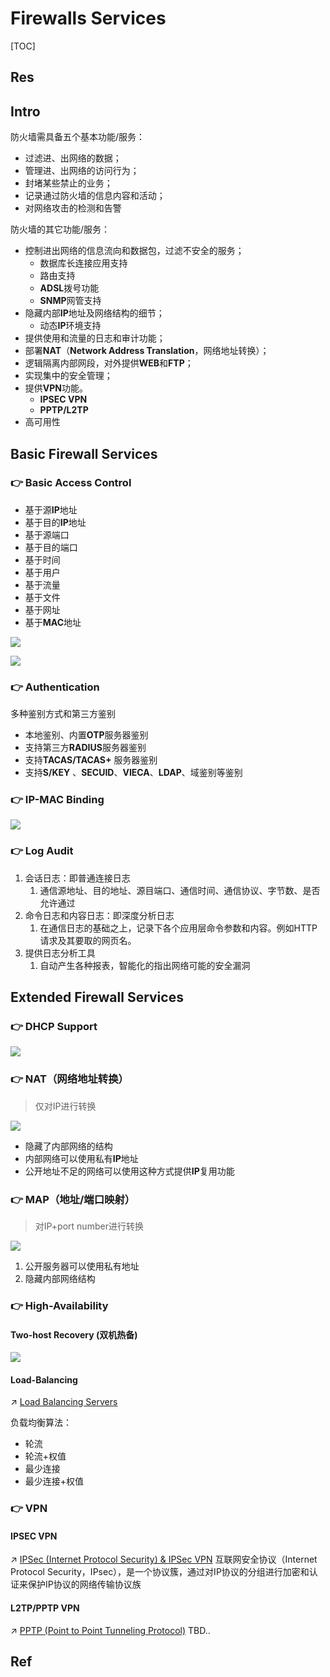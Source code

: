 # Firewalls Services

[TOC]



## Res



## Intro
防火墙需具备五个基本功能/服务：
- 过滤进、出网络的数据；
- 管理进、出网络的访问行为；
- 封堵某些禁止的业务；
- 记录通过防火墙的信息内容和活动；
- 对网络攻击的检测和告警

防火墙的其它功能/服务：
- 控制进出网络的信息流向和数据包，过滤不安全的服务；
	- 数据库长连接应用支持
	- 路由支持
	- **ADSL**拨号功能
	- **SNMP**网管支持
- 隐藏内部**IP**地址及网络结构的细节；
	- 动态**IP**环境支持
- 提供使用和流量的日志和审计功能；
- 部署**NAT**（**Network Address Translation**，网络地址转换）；
- 逻辑隔离内部网段，对外提供**WEB**和**FTP**；
- 实现集中的安全管理；
- 提供**VPN**功能。
	- **IPSEC VPN**
	- **PPTP/L2TP**
- 高可用性



## Basic Firewall Services
### 👉 Basic Access Control
- 基于源**IP**地址
- 基于目的**IP**地址
- 基于源端口
- 基于目的端口
- 基于时间
- 基于用户
- 基于流量
- 基于文件
- 基于网址
- 基于**MAC**地址

![](../../../../../../../../../Assets/Pics/Screenshot%202023-11-24%20at%2010.22.58AM.png)

![](../../../../../../../../../Assets/Pics/Screenshot%202023-11-24%20at%2010.23.13AM.png)

### 👉 Authentication 
多种鉴别方式和第三方鉴别
- 本地鉴别、内置**OTP**服务器鉴别
- 支持第三方**RADIUS**服务器鉴别
- 支持**TACAS/TACAS+** 服务器鉴别
- 支持**S/KEY** 、**SECUID**、**VIECA**、**LDAP**、域鉴别等鉴别

### 👉 IP-MAC Binding
![](../../../../../../../../../Assets/Pics/Screenshot%202023-11-24%20at%2010.24.02AM.png)

### 👉 Log Audit
1. 会话日志：即普通连接日志
	1. 通信源地址、目的地址、源目端口、通信时间、通信协议、字节数、是否允许通过
2. 命令日志和内容日志：即深度分析日志
	1. 在通信日志的基础之上，记录下各个应用层命令参数和内容。例如HTTP请求及其要取的网页名。
3. 提供日志分析工具
	1. 自动产生各种报表，智能化的指出网络可能的安全漏洞



## Extended Firewall Services
### 👉 DHCP Support
![](../../../../../../../../../Assets/Pics/Screenshot%202023-11-24%20at%2010.24.17AM.png)

### 👉 NAT（网络地址转换）
> 仅对IP进行转换

![](../../../../../../../../../Assets/Pics/Screenshot%202024-01-05%20at%2012.57.51PM.png)

- 隐藏了内部网络的结构
- 内部网络可以使用私有**IP**地址
- 公开地址不足的网络可以使用这种方式提供**IP**复用功能

### 👉 MAP（地址/端口映射）
> 对IP+port number进行转换

![](../../../../../../../../../Assets/Pics/Screenshot%202024-01-05%20at%2012.58.49PM.png)

1. 公开服务器可以使用私有地址
2. 隐藏内部网络结构

### 👉 High-Availability
#### Two-host Recovery (双机热备)
![](../../../../../../../../../Assets/Pics/Screenshot%202023-11-24%20at%2010.25.50AM.png)
#### Load-Balancing
↗ [Load Balancing Servers](../../../../../../../../Software%20Engineering/Web%20Development/🥪%20Middleware/Load%20Balancing%20Servers/Load%20Balancing%20Servers.md)

负载均衡算法：
- 轮流
- 轮流+权值
- 最少连接
- 最少连接+权值

### 👉 VPN
#### IPSEC VPN
↗ [IPSec (Internet Protocol Security) & IPSec VPN](../../../../../../Network%20Security/🏇%20Network%20Security%20Basics%20&%20Protocols/🫱🏻‍🫲🏿%20Network%20Layer%20Security/IPSec%20(Internet%20Protocol%20Security)%20&%20IPSec%20VPN/IPSec%20(Internet%20Protocol%20Security)%20&%20IPSec%20VPN.md)
互联网安全协议（Internet Protocol Security，IPsec），是一个协议簇，通过对IP协议的分组进行加密和认证来保护IP协议的网络传输协议族
#### L2TP/PPTP VPN
↗ [PPTP (Point to Point Tunneling Protocol)](../../../../../../Network%20Security/Anonymous%20&%20Private%20Networks/👻%20Tunneling%20&%20VPN/📌%20Tunneling%20Protocols%20&%20Technologies/PPTP%20(Point%20to%20Point%20Tunneling%20Protocol).md)
TBD..



## Ref
